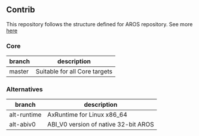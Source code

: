 ## Contrib

This repository follows the structure defined for AROS repository. See more [here](https://github.com/deadw00d/AROS/blob/master/README.md)

### Core

branch | description
-------|------------
master | Suitable for all Core targets

### Alternatives

branch | description
-------|------------
alt-runtime | AxRuntime for Linux x86_64
alt-abiv0 | ABI_V0 version of native 32-bit AROS

